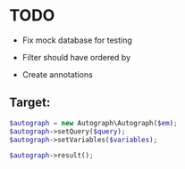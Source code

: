 # TODO

* Fix mock database for testing

* Filter should have ordered by
* Create annotations

## Target:
```php
$autograph = new Autograph\Autograph($em);
$autograph->setQuery($query);
$autograph->setVariables($variables);

$autograph->result();
```

